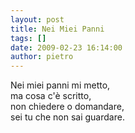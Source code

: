 ```yaml
---
layout: post
title: Nei Miei Panni
tags: []
date: 2009-02-23 16:14:00
author: pietro
---
```

Nei miei panni mi metto,<br/>ma cosa c'è scritto,<br/>non chiedere o domandare,<br/>sei tu che non sai guardare.
